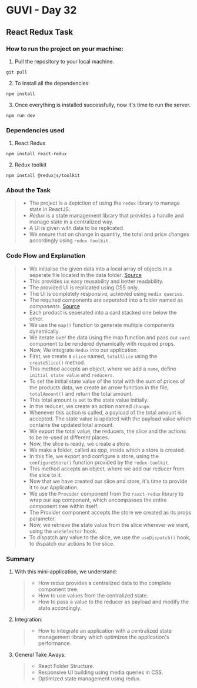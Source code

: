 # GUVI - Day 32

## React Redux Task

### How to run the project on your machine:

1. Pull the repository to your local machine.

```
git pull
```

2. To install all the dependencies:

```
npm install
```

3. Once everything is installed successfully, now it's time to run the server.

```
npm run dev
```

### Dependencies used

1. React Redux

```
npm install react-redux
```

2. Redux toolkit

```
npm install @reduxjs/toolkit
```

### About the Task

> - The project is a depiction of using the `redux` library to manage state in ReactJS.
> - _Redux_ is a state management library that provides a handle and manage state in a centralized way.
> - A UI is given with data to be replicated.
> - We ensure that on change in quantity, the total and price changes accordingly using `redux toolkit`.

### Code Flow and Explanation

> - We initialise the given data into a local array of objects in a seperate file located in the data folder. [Source](./src/data/products.js)
> - This provides us easy reusability and better readability.
> - The provided UI is replicated using CSS only.
> - The UI is completely responsive, achieved using `media queries`.
> - The required components are seperated into a folder named as _components_. [Source](./src/components/)
> - Each product is seperated into a card stacked one below the other.
> - We use the `map()` function to generate multiple components dynamically.
> - We iterate over the data using the map function and pass our `card` component to be rendered dynamically with required props.
> - Now, We integrate `Redux` into our application.
> - First, we create a `slice` named, `totalSlice` using the `createSlice()` method.
> - This method accepts an object, where we add a `name`, define `initial state value` and `reducers`.
> - To set the initial state value of the total with the sum of prices of the products data, we create an arrow function in the file, `totalAmount()` and return the total amount.
> - This total amount is set to the state value initially.
> - In the reducer, we create an action named `change`.
> - Whenever this action is called, a payload of the total amount is accepted. The state value is updated with the payload value which contains the updated total amount.
> - We export the total value, the reducers, the slice and the actions to be re-used at different places.
> - Now, the slice is ready, we create a store.
> - We make a folder, called as _app_, inside which a store is created.
> - In this file, we export and configure a store, using the `configureStore()` function provided by the `redux-toolkit`.
> - This method accepts an object, where we add our reducer from the slice to it.
> - Now that we have created our slice and store, it's time to provide it to our Application.
> - We use the `Provider` component from the `react-redux` library to wrap our `App` component, which encompasses the entire component tree within itself.
> - The Provider component accepts the store we created as its props parameter.
> - Now, we retrieve the state value from the slice wherever we want, using the `useSelector` hook.
> - To dispatch any value to the slice, we use the `useDispatch()` hook, to dispatch our actions to the slice.

### Summary

1. With this mini-application, we understand:
   > - How redux provides a centralized data to the complete component tree.
   > - How to use values from the centralized state.
   > - How to pass a value to the reducer as payload and modify the state accordingly.
2. Integration:
   > - How to integrate an application with a centralized state management library which optimizes the application's performance.
3. General Take Aways:
   > - React Folder Structure.
   > - Responsive UI building using media queries in CSS.
   > - Optimized state management using redux.
